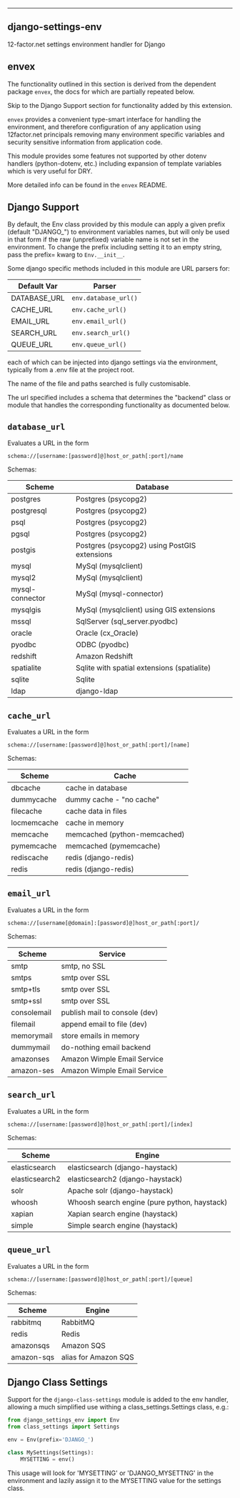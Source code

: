 -------------------
django-settings-env
-------------------
12-factor.net settings environment handler for Django

envex
---------

The functionality outlined in this section is derived from the dependent package
`envex`, the docs for which are partially repeated below.

Skip to the Django Support section for functionality added by this extension.

`envex` provides a convenient type-smart interface for handling the environment, and therefore
configuration of any application using 12factor.net principals removing many environment specific
variables and security sensitive information from application code.

This module provides some features not supported by other dotenv handlers
(python-dotenv, etc.) including expansion of template variables which is very useful
for DRY.

More detailed info can be found in the `envex` README.


Django Support
--------------

By default, the Env class provided by this module can apply a given prefix (default "DJANGO_")
to environment variables names, but will only be used in that form if the raw (unprefixed)
variable name is not set in the environment. To change the prefix including setting it to
an empty string, pass the prefix= kwarg to `Env.__init__`.

Some django specific methods included in this module are URL parsers for:

| Default Var    | Parser
|----------------|----------------------- 
| DATABASE_URL   | `env.database_url()`
| CACHE_URL      | `env.cache_url()`
| EMAIL_URL      | `env.email_url()`
| SEARCH_URL     | `env.search_url()`
| QUEUE_URL      | `env.queue_url()`

each of which can be injected into django settings via the environment, typically
from a .env file at the project root.

The name of the file and paths searched is fully customisable.

The url specified includes a schema that determines the "backend" class or module
that handles the corresponding functionality as documented below.

## `database_url`
Evaluates a URL in the form 
```
schema://[username:[password]@]host_or_path[:port]/name
```
Schemas:

| Scheme          | Database
|-----------------|----------------------
| postgres        | Postgres (psycopg2)
| postgresql      | Postgres (psycopg2)
| psql            | Postgres (psycopg2)
| pgsql           | Postgres (psycopg2)
| postgis         | Postgres (psycopg2) using PostGIS extensions
| mysql           | MySql (mysqlclient) 
| mysql2          | MySql (mysqlclient)
| mysql-connector | MySql (mysql-connector)
| mysqlgis        | MySql (mysqlclient) using GIS extensions
| mssql           | SqlServer (sql_server.pyodbc)
| oracle          | Oracle (cx_Oracle)
| pyodbc          | ODBC (pyodbc)
| redshift        | Amazon Redshift
| spatialite      | Sqlite with spatial extensions (spatialite)
| sqlite          | Sqlite
| ldap            | django-ldap

## `cache_url`
Evaluates a URL in the form
```
schema://[username:[password]@]host_or_path[:port]/[name]
```
Schemas:

| Scheme          | Cache
|-----------------|----------------------
| dbcache         | cache in database
| dummycache      | dummy cache - "no cache" 
| filecache       | cache data in files
| locmemcache     | cache in memory
| memcache        | memcached (python-memcached)
| pymemcache      | memcached (pymemcache)
| rediscache      | redis (django-redis)
| redis           | redis (django-redis)

## `email_url`
Evaluates a URL in the form
```
schema://[username[@domain]:[password]@]host_or_path[:port]/
```
Schemas:

| Scheme          | Service
|-----------------|----------------------
| smtp            | smtp, no SSL
| smtps           | smtp over SSL
| smtp+tls        | smtp over SSL
| smtp+ssl        | smtp over SSL
| consolemail     | publish mail to console (dev)
| filemail        | append email to file (dev)
| memorymail      | store emails in memory
| dummymail       | do-nothing email backend
| amazonses       | Amazon Wimple Email Service
| amazon-ses      | Amazon Wimple Email Service

## `search_url`
Evaluates a URL in the form
```
schema://[username:[password]@]host_or_path[:port]/[index]
```
Schemas:

| Scheme          | Engine
|-----------------|----------------------
| elasticsearch   | elasticsearch (django-haystack)
| elasticsearch2  | elasticsearch2 (django-haystack)
| solr            | Apache solr (django-haystack)
| whoosh          | Whoosh search engine (pure python, haystack)
| xapian          | Xapian search engine (haystack)
| simple          | Simple search engine (haystack)

## `queue_url`
Evaluates a URL in the form
```
schema://[username:[password]@]host_or_path[:port]/[queue]
```
Schemas:

| Scheme          | Engine
|-----------------|----------------------
| rabbitmq        | RabbitMQ
| redis           | Redis
| amazonsqs       | Amazon SQS
| amazon-sqs      | alias for Amazon SQS


Django Class Settings
---------------------

Support for the `django-class-settings` module is added to the env handler, allowing
a much simplified use withing a class_settings.Settings class, e.g.:

```python
from django_settings_env import Env
from class_settings import Settings

env = Env(prefix='DJANGO_')

class MySettings(Settings):
    MYSETTING = env()
```

This usage will look for 'MYSETTING' or 'DJANGO_MYSETTNG' in the environment and lazily
assign it to the MYSETTING value for the settings class.
